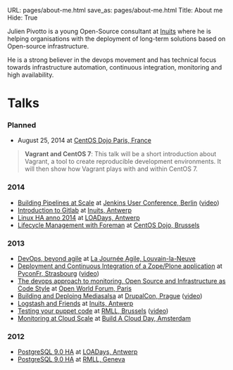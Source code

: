 URL: pages/about-me.html
save_as: pages/about-me.html
Title: About me
Hide: True

Julien Pivotto is a young Open-Source consultant at [Inuits](https://inuits.eu) where he is helping organisations with the deployment of long-term solutions based on Open-source infrastructure.

He is a strong believer in the devops movement and has technical focus towards infrastructure automation, continuous integration, monitoring and high availability.

# Talks

### Planned

  * August 25, 2014 at [CentOS Dojo Paris, France](http://wiki.centos.org/Events/Dojo/Paris2014)

  >  **Vagrant and CentOS 7**: This talk will be a short introduction about Vagrant, a tool to create reproducible development environments. It will then show how Vagrant plays with and within CentOS 7.

### 2014

* [Building Pipelines at Scale](http://www.slideshare.net/roidelapluie/jenkins-pipelines) at [Jenkins User Conference, Berlin](http://www.cloudbees.com/jenkins/juc-2014/berlin) ([video](https://www.youtube.com/watch?v=xeqk8v7IVCE))
* [Introduction to Gitlab](http://www.slideshare.net/roidelapluie/gitlab-intro) at [Inuits, Antwerp](https://inuits.eu)
* [Linux HA anno 2014](http://www.slideshare.net/roidelapluie/loadays-linuxha) at [LOADays, Antwerp](http://loadays.org)
* [Lifecycle Management with Foreman](http://www.slideshare.net/roidelapluie/lifecycle-managementforeman) at [CentOS Dojo, Brussels](http://wiki.centos.org/Events/Dojo/Brussels2014)

### 2013

* [DevOps, beyond agile](http://www.slideshare.net/roidelapluie/devops-beyondagile) at [La Journée Agile, Louvain-la-Neuve](http://journeeagile.be/)
* [Deployment and Continuous Integration of a Zope/Plone application](http://www.slideshare.net/roidelapluie/deployment-andcizope) at [PyconFr, Strasbourg](http://pycon.fr) ([video](http://www.canalc2.tv/video.asp?idvideo=12322))
* [The devops approach to monitoring, Open Source and Infrastructure as Code Style](http://www.slideshare.net/roidelapluie/devops-andmonitoringowf13) at [Open World Forum, Paris](http://www.openworldforum.org/en/)
* [Building and Deploing Mediasalsa](http://www.slideshare.net/roidelapluie/drupalcon-mediasalsa) at [DrupalCon, Prague](https://prague2013.drupal.org/) ([video](http://www.youtube.com/watch?v=kmy2h8Q-UOc))
* [Logstash and Friends](http://www.slideshare.net/roidelapluie/logstash-and-friends) at [Inuits, Antwerp](https://inuits.eu)
* [Testing your puppet code](http://www.slideshare.net/roidelapluie/testing-your-puppet-code) at [RMLL, Brussels](http://2013.rmll.info) ([video](http://video.rmll.info/videos/testing-your-puppet-code/))
* [Monitoring at Cloud Scale](http://www.slideshare.net/roidelapluie/monitoring-at-cloud-scale) at [Build A Cloud Day, Amsterdam](http://bacdamsterdam.eventbrite.com)

### 2012

* [PostgreSQL 9.0 HA](http://www.slideshare.net/roidelapluie/postgresql-90-ha) at [LOADays, Antwerp](http://loadays.org)
* [PostgreSQL 9.0 HA](http://www.slideshare.net/roidelapluie/postgresql-90-ha-at-rmll-2012) at [RMLL, Geneva](http://2012.rmll.info)
